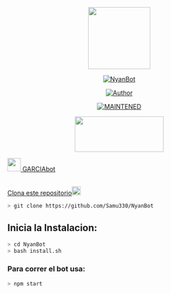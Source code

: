 <p align="center">
<img src="./src/https://drive.google.com/file/d/1qm_LsLl_IiNQtUFmj4rDbAfRsaWc3ZPM/view?usp=drivesdk" width="140" height="140"/>
</p>
<p align="center">
<a href="#"><img title="NyanBot" src="https://img.shields.io/badge/𝙶𝚊𝚛𝚌𝚒𝚊𝚋𝚘𝚝💫 | 𝗚𝗮𝗿𝗰𝗶𝗮 | 𝐆𝐚𝐫𝐜𝐢𝐚 𝐞𝐬 𝐦𝐮𝐲 𝐩𝐫𝐨 𝐩𝐪-black?colorA=%23ff0000&colorB=%23000000&style=for-the-badge"></a>
</p>
<p align="center">
<a href="https://github.com/Samu330"><img title="Author" src="https://img.shields.io/badge/author-Garcia-green?colorA=%00ff00style=for-the-badge&logo=github"></a>
</p>
<p align="center">
<a href="#"><img title="MAINTENED" src="https://img.shields.io/badge/MAINTENED-YES-blue?colorA=%23ff0000&colorB=%230000ff&style=for-the-badge"</a>
</p>
<p align="center">
<img src="https://www.crackingpro.com/uploads/team_VIP.gif" width="200" height="80"/>
</p>
<img src="https://i.imgur.com/n1zo2wL.gif" width="30" height="30"/> GARCIAbot
</p>
<br />
    Clona este repositorio</h3><img src="https://raw.githubusercontent.com/othneildrew/Best-README-Template/master/images/logo.png" alt="Logo" width="20" height="20">
  </a>

```bash
> git clone https://github.com/Samu330/NyanBot
```

## Inicia la Instalacion:

```bash
> cd NyanBot
> bash install.sh
```

### Para correr el bot usa:
```bash
> npm start
```

